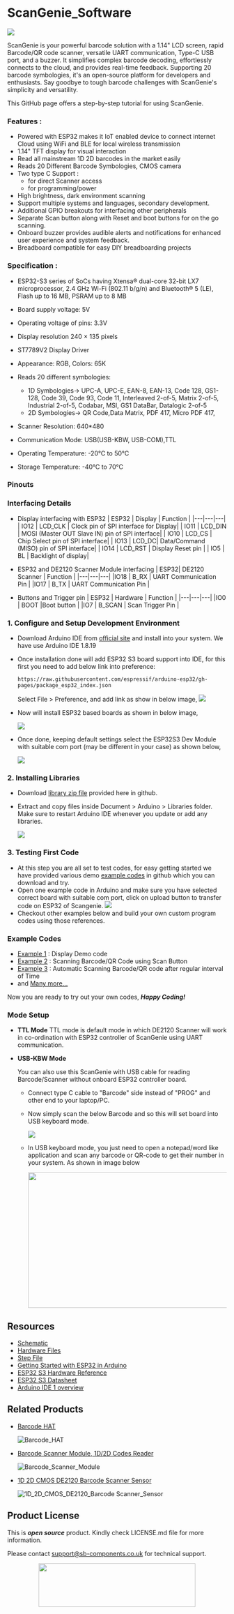 # ScanGenie_Software

<img src="https://github.com/sbcshop/Scangenie_Software/blob/main/images/scangenie_banner.jpg">

ScanGenie is your powerful barcode solution with a 1.14" LCD screen, rapid Barcode/QR code scanner, versatile UART communication, Type-C USB port, and a buzzer. It simplifies complex barcode decoding, effortlessly connects to the cloud, and provides real-time feedback. Supporting 20 barcode symbologies, it's an open-source platform for developers and enthusiasts. Say goodbye to tough barcode challenges with ScanGenie's simplicity and versatility.

This GitHub page offers a step-by-step tutorial for using ScanGenie. 

### Features : 
- Powered with ESP32 makes it IoT enabled device to connect internet Cloud using WiFi and BLE for local wireless transmission
- 1.14" TFT display for visual interaction
- Read all mainstream 1D 2D barcodes in the market easily
- Reads 20 Different Barcode Symbologies, CMOS camera
- Two type C Support : 
    - for direct Scanner access  
    - for programming/power 
- High brightness, dark environment scanning 
- Support multiple systems and languages, secondary development.
- Additional GPIO breakouts for interfacing other peripherals
- Separate Scan button along with Reset and boot buttons for on the go scanning. 
- Onboard buzzer provides audible alerts and notifications for enhanced user experience and system feedback.
- Breadboard compatible for easy DIY breadboarding projects
  
### Specification : 
- ESP32-S3 series of SoCs having Xtensa® dual-core 32-bit LX7 microprocessor, 2.4 GHz Wi-Fi (802.11 b/g/n) and Bluetooth® 5 (LE), Flash up to 16 MB, PSRAM up to 8 MB 
- Board supply voltage:  5V
- Operating voltage of pins: 3.3V
- Display resolution 240 × 135 pixels
- ST7789V2 Display Driver
- Appearance: RGB, Colors: 65K
- Reads 20 different symbologies:
  - 1D Symbologies-> UPC-A, UPC-E, EAN-8, EAN-13, Code 128, GS1-128, Code 39, Code 93, Code 11, Interleaved 2-of-5, Matrix 2-of-5, Industrial 2-of-5, Codabar, MSI, GS1 DataBar, Datalogic 2-of-5
  - 2D Symbologies->  QR Code,Data Matrix, PDF 417, Micro PDF 417,

- Scanner Resolution: 640*480 
- Communication Mode: USB(USB-KBW, USB-COM),TTL
- Operating Temperature: -20℃ to 50℃
- Storage Temperature: -40℃ to 70℃

### Pinouts

### Interfacing Details
- Display interfacing with ESP32
    | ESP32 | Display | Function |
    |---|---|---|
    | IO12 | LCD_CLK | Clock pin of SPI interface for Display|
    | IO11 | LCD_DIN | MOSI (Master OUT Slave IN) pin of SPI interface|
    | IO10 | LCD_CS | Chip Select pin of SPI interface|
    | IO13 | LCD_DC| Data/Command (MISO) pin of SPI interface|
    | IO14 | LCD_RST | Display Reset pin |
    | IO5  | BL | Backlight of display|

- ESP32 and DE2120 Scanner Module interfacing
    | ESP32| DE2120 Scanner | Function |
    |---|---|---|
    |IO18 | B_RX | UART Communication Pin |
    |IO17 | B_TX | UART Communication Pin |
  
- Buttons and Trigger pin 
    | ESP32 | Hardware | Function |
    |---|---|---|
    |IO0 | BOOT |Boot button |
    |IO7 | B_SCAN | Scan Trigger Pin |
  
  

### 1. Configure and Setup Development Environment
   - Download Arduino IDE from [official site](https://www.arduino.cc/en/software) and install into your system. We have use Arduino IDE 1.8.19
   - Once installation done will add ESP32 S3 board support into IDE, for this first you need to add below link into preference:
     
     ```
     https://raw.githubusercontent.com/espressif/arduino-esp32/gh-pages/package_esp32_index.json
     ```
     
     Select File > Preference, and add link as show in below image,
      <img src= "https://github.com/sbcshop/3.2_Touchsy_ESP-32_Resistive_Software/blob/main/images/preference_board.gif" />
      
   - Now will install ESP32 based boards as shown in below image,

     <img src= "https://github.com/sbcshop/3.2_Touchsy_ESP-32_Resistive_Software/blob/main/images/install_ESP32boards.gif" />
     
   - Once done, keeping default settings select the ESP32S3 Dev Module with suitable com port (may be different in your case) as shown below, 

     <img src="https://github.com/sbcshop/3.2_Touchsy_ESP-32_Resistive_Software/blob/main/images/select_esp32_with_comport.gif">
     
     
### 2. Installing Libraries
   - Download [library zip file]() provided here in github.
   - Extract and copy files inside Document > Arduino > Libraries folder. Make sure to restart Arduino IDE whenever you update or add any libraries.

     <img src= "https://github.com/sbcshop/3.2_Touchsy_ESP-32_Resistive_Software/blob/main/images/library_files_path.png" />
     
### 3. Testing First Code
   - At this step you are all set to test codes, for easy getting started we have provided various demo [example codes]() in github which you can download and try. 
   - Open one example code in Arduino and make sure you have selected correct board with suitable com port, click on upload button to transfer code on ESP32 of Scangenie.
     <img src="https://github.com/sbcshop/3.2_Touchsy_ESP-32_Resistive_Software/blob/main/images/upload_process.gif">
   - Checkout other examples below and build your own custom program codes using those references.

### Example Codes
   - [Example 1]() : Display Demo code
   - [Example 2]() : Scanning Barcode/QR Code using Scan Button
   - [Example 3]() : Automatic Scanning Barcode/QR code after regular interval of Time
   - and [Many more...]()

   Now you are ready to try out your own codes, **_Happy Coding!_**

### Mode Setup
- **TTL Mode**
  TTL mode is default mode in which DE2120 Scanner will work in co-ordination with ESP32 controller of ScanGenie using UART communication.
  
  
- **USB-KBW Mode**

  You can also use this ScanGenie with USB cable for reading Barcode/Scanner without onboard ESP32 controller board.

  - Connect type C cable to "Barcode" side instead of "PROG" and other end to your laptop/PC.

  - Now simply scan the below Barcode and so this will set board into USB keyboard mode.
    
    <img src="https://github.com/sbcshop/Pi-Barcode-HAT/raw/main/images/img7.JPG">
    
  - In USB keyboard mode, you just need to open a notepad/word like application and scan any barcode or QR-code to get their number in your system. As shown in image below
    
    <img src="https://github.com/sbcshop/Zero-Barcode-Hat/raw/main/images/SC.PNG" width="539" height="311">
    
    
  
## Resources
  * [Schematic](https://github.com/sbcshop/Scangenie_Hardware/blob/main/Design%20Data/Sch_Scangenie.pdf)
  * [Hardware Files](https://github.com/sbcshop/Scangenie_Hardware)
  * [Step File](https://github.com/sbcshop/Scangenie_Hardware/blob/main/Mechanical%20Data/ScanGenie.step)
  * [Getting Started with ESP32 in Arduino](https://docs.espressif.com/projects/arduino-esp32/en/latest/)
  * [ESP32 S3 Hardware Reference](https://docs.espressif.com/projects/esp-idf/en/latest/esp32s3/hw-reference/index.html)
  * [ESP32 S3 Datasheet](https://github.com/sbcshop/3.2_Touchsy_ESP-32_Capacitive_Software/blob/main/documents/esp32-s3_datasheet_en.pdf)
  * [Arduino IDE 1 overview](https://docs.arduino.cc/software/ide-v1/tutorials/Environment)

## Related Products
  * [Barcode HAT](https://shop.sb-components.co.uk/products/barcode-hat-for-raspberry-pi) 
   
     ![Barcode_HAT](https://shop.sb-components.co.uk/cdn/shop/products/4_b21d715d-e0ec-45a6-a743-fed89e77b3c3.jpg?v=1665556430&width=300)   

  * [Barcode Scanner Module, 1D/2D Codes Reader](https://shop.sb-components.co.uk/products/barcode-scanner-module-1d-2d-codes-reader) 
   
     ![Barcode_Scanner_Module](https://shop.sb-components.co.uk/cdn/shop/products/barcode-scanner-module-1_1.jpg?v=1612257001&width=300) 

  * [1D 2D CMOS DE2120 Barcode Scanner Sensor](https://shop.sb-components.co.uk/products/1d-2d-cmos-de2120-barcode-scanner-sensor) 
   
     ![1D_2D_CMOS_DE2120_Barcode Scanner_Sensor](https://shop.sb-components.co.uk/cdn/shop/products/16410-2D_Barcode_Scanner_Module_-_DE2120-01.jpg?v=1657026105&width=300) 

 
## Product License

This is ***open source*** product. Kindly check LICENSE.md file for more information.

Please contact support@sb-components.co.uk for technical support.
<p align="center">
  <img width="360" height="100" src="https://cdn.shopify.com/s/files/1/1217/2104/files/Logo_sb_component_3.png?v=1666086771&width=300">
</p>
